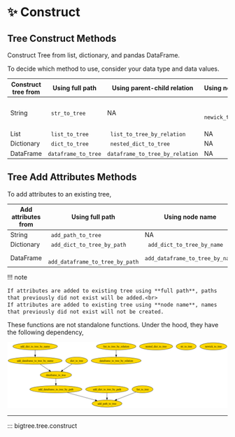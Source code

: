 # ✨ Construct

## Tree Construct Methods

Construct Tree from list, dictionary, and pandas DataFrame.

To decide which method to use, consider your data type and data values.

| Construct tree from    | Using full path       | Using parent-child relation       | Using notation      | Add node attributes                                       |
|------------------------|-----------------------|-----------------------------------|---------------------|-----------------------------------------------------------|
| String                 | ` str_to_tree`        | NA                                | ` newick_to_tree`   | No (for ` str_to_tree `)<br>Yes (for  `newick_to_tree`)   |
| List                   | ` list_to_tree`       | ` list_to_tree_by_relation`       | NA                  | No                                                        |
| Dictionary             | ` dict_to_tree`       | ` nested_dict_to_tree`            | NA                  | Yes                                                       |
| DataFrame              | `dataframe_to_tree`   | `dataframe_to_tree_by_relation`   | NA                  | Yes                                                       |

## Tree Add Attributes Methods

To add attributes to an existing tree,

| Add attributes from         | Using full path                  | Using node name                   |
|-----------------------------|----------------------------------|-----------------------------------|
| String                      | ` add_path_to_tree`              | NA                                |
| Dictionary                  | ` add_dict_to_tree_by_path`      | ` add_dict_to_tree_by_name`       |
| DataFrame                   | ` add_dataframe_to_tree_by_path` | ` add_dataframe_to_tree_by_name ` |

!!! note

    If attributes are added to existing tree using **full path**, paths that previously did not exist will be added.<br>
    If attributes are added to existing tree using **node name**, names that previously did not exist will not be created.

These functions are not standalone functions.
Under the hood, they have the following dependency,

![Tree Constructor Dependency Diagram](https://github.com/kayjan/bigtree/raw/master/assets/docs/tree_construct.png "Tree Constructor Dependency Diagram")

-----

::: bigtree.tree.construct
